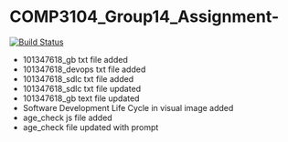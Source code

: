 # COMP3104_Group14_Assignment-

[![Build Status](https://app.travis-ci.com/101303363/COMP3104_Group14_Assignment-.svg?branch=main)](https://app.travis-ci.com/101303363/COMP3104_Group14_Assignment-)

- 101347618_gb txt file added 
- 101347618_devops txt file added
- 101347618_sdlc txt file added
- 101347618_sdlc txt file updated
- 101347618_gb text file updated
- Software Development Life Cycle in visual image added
- age_check js file added 
- age_check file updated with prompt 

